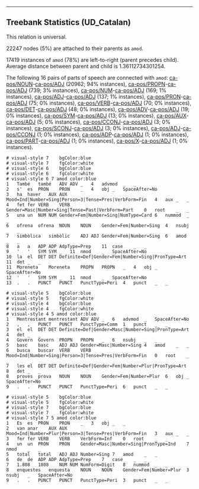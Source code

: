 

--------------------------------------------------------------------------------

## Treebank Statistics (UD_Catalan)

This relation is universal.

22247 nodes (5%) are attached to their parents as `amod`.

17419 instances of `amod` (78%) are left-to-right (parent precedes child).
Average distance between parent and child is 1.36112734301254.

The following 16 pairs of parts of speech are connected with `amod`: [ca-pos/NOUN]()-[ca-pos/ADJ]() (20962; 94% instances), [ca-pos/PROPN]()-[ca-pos/ADJ]() (739; 3% instances), [ca-pos/NUM]()-[ca-pos/ADJ]() (169; 1% instances), [ca-pos/ADJ]()-[ca-pos/ADJ]() (137; 1% instances), [ca-pos/PRON]()-[ca-pos/ADJ]() (75; 0% instances), [ca-pos/VERB]()-[ca-pos/ADJ]() (70; 0% instances), [ca-pos/DET]()-[ca-pos/ADJ]() (48; 0% instances), [ca-pos/ADV]()-[ca-pos/ADJ]() (19; 0% instances), [ca-pos/SYM]()-[ca-pos/ADJ]() (13; 0% instances), [ca-pos/AUX]()-[ca-pos/ADJ]() (5; 0% instances), [ca-pos/CCONJ]()-[ca-pos/ADJ]() (3; 0% instances), [ca-pos/SCONJ]()-[ca-pos/ADJ]() (3; 0% instances), [ca-pos/ADJ]()-[ca-pos/CCONJ]() (1; 0% instances), [ca-pos/ADP]()-[ca-pos/ADJ]() (1; 0% instances), [ca-pos/PART]()-[ca-pos/ADJ]() (1; 0% instances), [ca-pos/X]()-[ca-pos/ADJ]() (1; 0% instances).


~~~ conllu
# visual-style 7	bgColor:blue
# visual-style 7	fgColor:white
# visual-style 6	bgColor:blue
# visual-style 6	fgColor:white
# visual-style 6 7 amod	color:blue
1	També	també	ADV	ADV	_	4	advmod	_	_
2	s'	es	PRON	PRON	_	4	obj	_	SpaceAfter=No
3	ha	haver	AUX	AUX	Mood=Ind|Number=Sing|Person=3|Tense=Pres|VerbForm=Fin	4	aux	_	_
4	fet	fer	VERB	VERB	Gender=Masc|Number=Sing|Tense=Past|VerbForm=Part	0	root	_	_
5	una	un	NUM	NUM	Gender=Fem|Number=Sing|NumType=Card	6	nummod	_	_
6	ofrena	ofrena	NOUN	NOUN	Gender=Fem|Number=Sing	4	nsubj	_	_
7	simbòlica	simbòlic	ADJ	ADJ	Gender=Fem|Number=Sing	6	amod	_	_
8	a	a	ADP	ADP	AdpType=Prep	11	case	_	_
9	'	'	SYM	SYM	_	11	nmod	_	SpaceAfter=No
10	la	el	DET	DET	Definite=Def|Gender=Fem|Number=Sing|PronType=Art	11	det	_	_
11	Moreneta	Moreneta	PROPN	PROPN	_	4	obj	_	SpaceAfter=No
12	'	'	SYM	SYM	_	11	nmod	_	SpaceAfter=No
13	.	.	PUNCT	PUNCT	PunctType=Peri	4	punct	_	_

~~~


~~~ conllu
# visual-style 5	bgColor:blue
# visual-style 5	fgColor:white
# visual-style 4	bgColor:blue
# visual-style 4	fgColor:white
# visual-style 4 5 amod	color:blue
1	Mentrestant	mentrestant	ADV	ADV	_	6	advmod	_	SpaceAfter=No
2	,	,	PUNCT	PUNCT	PunctType=Comm	1	punct	_	_
3	el	el	DET	DET	Definite=Def|Gender=Masc|Number=Sing|PronType=Art	4	det	_	_
4	Govern	Govern	PROPN	PROPN	_	6	nsubj	_	_
5	basc	basc	ADJ	ADJ	Gender=Masc|Number=Sing	4	amod	_	_
6	busca	buscar	VERB	VERB	Mood=Ind|Number=Sing|Person=3|Tense=Pres|VerbForm=Fin	0	root	_	_
7	les	el	DET	DET	Definite=Def|Gender=Fem|Number=Plur|PronType=Art	8	det	_	_
8	proves	prova	NOUN	NOUN	Gender=Fem|Number=Plur	6	obj	_	SpaceAfter=No
9	.	.	PUNCT	PUNCT	PunctType=Peri	6	punct	_	_

~~~


~~~ conllu
# visual-style 5	bgColor:blue
# visual-style 5	fgColor:white
# visual-style 7	bgColor:blue
# visual-style 7	fgColor:white
# visual-style 7 5 amod	color:blue
1	Es	es	PRON	PRON	_	3	obj	_	_
2	van	anar	AUX	AUX	Mood=Ind|Number=Plur|Person=3|Tense=Pres|VerbForm=Fin	3	aux	_	_
3	fer	fer	VERB	VERB	VerbForm=Inf	0	root	_	_
4	un	un	PRON	PRON	Gender=Masc|Number=Sing|PronType=Ind	7	nmod	_	_
5	total	total	ADJ	ADJ	Number=Sing	7	amod	_	_
6	de	de	ADP	ADP	AdpType=Prep	7	case	_	_
7	1.808	1808	NUM	NUM	NumForm=Digit	8	nummod	_	_
8	enquestes	enquesta	NOUN	NOUN	Gender=Fem|Number=Plur	3	nsubj	_	SpaceAfter=No
9	.	.	PUNCT	PUNCT	PunctType=Peri	3	punct	_	_

~~~


